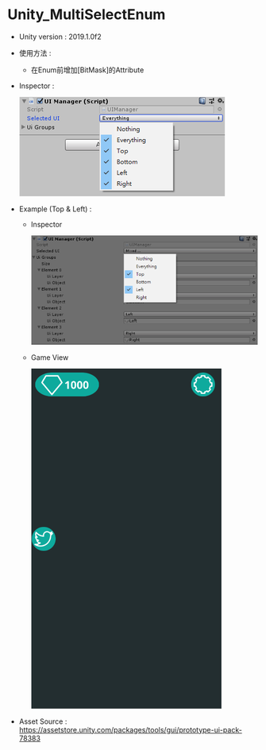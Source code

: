 # Unity_MultiSelectEnum

- Unity version : 2019.1.0f2

- 使用方法 : 
  - 在Enum前增加[BitMask]的Attribute

- Inspector :

  ![image](https://github.com/YQLiang15/Unity_MultiSelectEnum/blob/master/MultiSelectEnum.png?raw=true)

- Example (Top & Left) :
  
  - Inspector
  
    ![image](https://github.com/YQLiang15/Unity_MultiSelectEnum/blob/master/pic5.png?raw=true)

  - Game View
  
    ![image](https://github.com/YQLiang15/Unity_MultiSelectEnum/blob/master/pic4.png?raw=true)

- Asset Source : https://assetstore.unity.com/packages/tools/gui/prototype-ui-pack-78383
